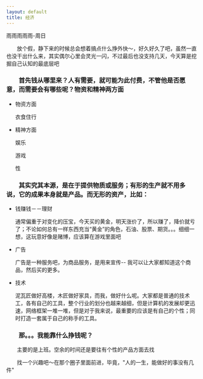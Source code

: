 ```yaml
---
layout: default
title: 经济
---
```


雨雨雨雨雨-周日

　　放个假，静下来的时候总会想着搞点什么挣外快～，好久好久了吧，虽然一直也没干出什么来，其实偶尔心里会灵光一闪，不过最后也没支持几天，今天算是挖掘自己认知的最底层吧  

### 　　首先钱从哪里来？人有需要，就可能为此付费，不管他是否愿意，而需要会有哪些呢？物资和精神两方面

+ 物资方面 

  衣食住行  


+ 精神方面  

  娱乐 

  游戏

  性


### 　　其实究其本源，是在于提供物质或服务；有形的生产就不用多说，它的成果本身就是产品。而无形的资产，比如：  

+	钱赚钱－－理财

	通常偏重于对变化的压宝，今天买的黄金，明天涨价了，所以赚了，降价就亏了；不论如何总有一样东西充当“黄金”的角色，石油、股票、期货。。。细细一想，这玩意好像是赌博，应该算在游戏里面吧

+	广告

	广告是一种服务吧，为商品服务，是用来宣传-- 我可以让大家都知道这个商品，然后买的更多。

+ 技术

	泥瓦匠做好高楼，木匠做好家具，而我，做好什么呢。大家都是普通的技术工，各有自己的工具，整个行业的划分也越来越细，但是计算机的发展却更迅速，网络框架一堆一堆，但是对于我来说，最重要的应该是有自己的个性；同时打造一套属于自己的称手的工具。

### 　　那。。。我能靠什么挣钱呢？

　　主要的是上班。空余的时间还是要往有个性的产品方面去找

　　找一个兴趣吧～在那个圈子里面前进，毕竟，"人的一生，能做好的事没有几件"